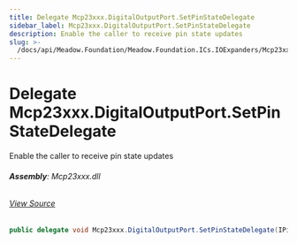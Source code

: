 ```yaml
---
title: Delegate Mcp23xxx.DigitalOutputPort.SetPinStateDelegate
sidebar_label: Mcp23xxx.DigitalOutputPort.SetPinStateDelegate
description: Enable the caller to receive pin state updates
slug: >-
  /docs/api/Meadow.Foundation/Meadow.Foundation.ICs.IOExpanders/Mcp23xxx.DigitalOutputPort.SetPinStateDelegate
---
```

# Delegate Mcp23xxx.DigitalOutputPort.SetPinStateDelegate
Enable the caller to receive pin state updates

###### **Assembly**: Mcp23xxx.dll
###### [View Source](https://github.com/WildernessLabs/Meadow.Foundation.git/blob/develop/Source/Meadow.Foundation.Peripherals/ICs.IOExpanders.Mcp23xxx/Driver/Mcp23xxx.DigitalOutputPort.cs#L17)
```csharp title="Declaration"
public delegate void Mcp23xxx.DigitalOutputPort.SetPinStateDelegate(IPin pin, bool state)
```
